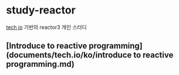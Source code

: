 # study-reactor
[tech io](https://tech.io/playgrounds/929/reactive-programming-with-reactor-3/Intro) 기반의 reactor3 개인 스터디

## [Introduce to reactive programming](documents/tech.io/ko/introduce to reactive programming.md)

